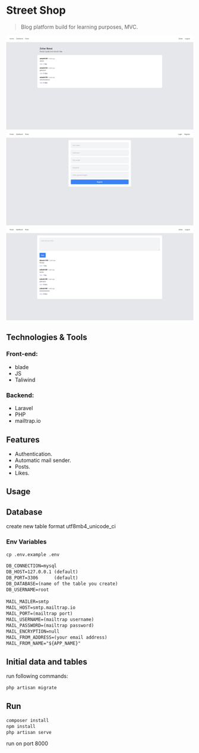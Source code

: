 # Street Shop

> Blog platform build for learning purposes, MVC.

<img src="uploads/user-page.png"/>
<img src="uploads/register-page.png"/>
<img src="uploads/posts-page.png"/>

## Technologies & Tools

### Front-end:

-   blade
-   JS
-   Taliwind

### Backend:

-   Laravel
-   PHP
-   mailtrap.io

## Features

-   Authentication.
-   Automatic mail sender.
-   Posts.
-   Likes.

## Usage

## Database

create new table format utf8mb4_unicode_ci

### Env Variables

```
cp .env.example .env
```

```
DB_CONNECTION=mysql
DB_HOST=127.0.0.1 (default)
DB_PORT=3306      (default)
DB_DATABASE=(name of the table you create)
DB_USERNAME=root

MAIL_MAILER=smtp
MAIL_HOST=smtp.mailtrap.io
MAIL_PORT=(mailtrap port)
MAIL_USERNAME=(mailtrap username)
MAIL_PASSWORD=(mailtrap password)
MAIL_ENCRYPTION=null
MAIL_FROM_ADDRESS=(your email address)
MAIL_FROM_NAME="${APP_NAME}"
```

## Initial data and tables

run following commands:

```
php artisan migrate

```

## Run

```
composer install
npm install
php artisan serve
```

run on port 8000
